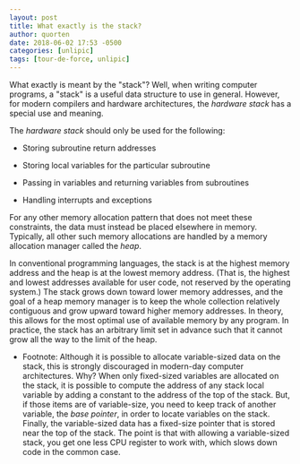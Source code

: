 ```yaml
---
layout: post
title: What exactly is the stack?
author: quorten
date: 2018-06-02 17:53 -0500
categories: [unlipic]
tags: [tour-de-force, unlipic]
---
```


What exactly is meant by the "stack"?  Well, when writing computer
programs, a "stack" is a useful data structure to use in general.
However, for modern compilers and hardware architectures, the
_hardware stack_ has a special use and meaning.

The _hardware stack_ should only be used for the following:

* Storing subroutine return addresses

* Storing local variables for the particular subroutine

* Passing in variables and returning variables from subroutines

* Handling interrupts and exceptions

For any other memory allocation pattern that does not meet these
constraints, the data must instead be placed elsewhere in memory.
Typically, all other such memory allocations are handled by a memory
allocation manager called the _heap_.

In conventional programming languages, the stack is at the highest
memory address and the heap is at the lowest memory address.  (That
is, the highest and lowest addresses available for user code, not
reserved by the operating system.)  The stack grows down toward lower
memory addresses, and the goal of a heap memory manager is to keep the
whole collection relatively contiguous and grow upward toward higher
memory addresses.  In theory, this allows for the most optimal use of
available memory by any program.  In practice, the stack has an
arbitrary limit set in advance such that it cannot grow all the way to
the limit of the heap.

* Footnote: Although it is possible to allocate variable-sized data on
  the stack, this is strongly discouraged in modern-day computer
  architectures.  Why?  When only fixed-sized variables are allocated
  on the stack, it is possible to compute the address of any stack
  local variable by adding a constant to the address of the top of the
  stack.  But, if those items are of variable-size, you need to keep
  track of another variable, the _base pointer_, in order to locate
  variables on the stack.  Finally, the variable-sized data has a
  fixed-size pointer that is stored near the top of the stack.  The
  point is that with allowing a variable-sized stack, you get one less
  CPU register to work with, which slows down code in the common case.
